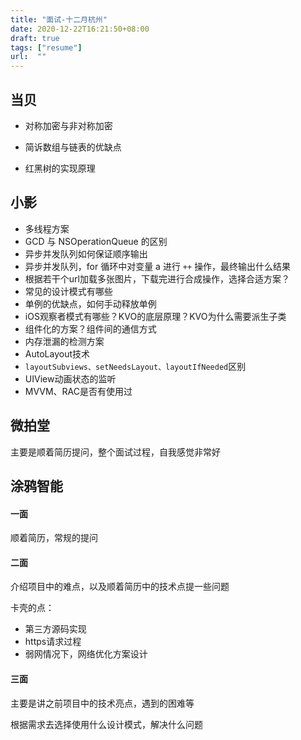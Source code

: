 ```yaml
---
title: "面试-十二月杭州"
date: 2020-12-22T16:21:50+08:00
draft: true
tags: ["resume"]
url:  ""
---
```




## 当贝

- 对称加密与非对称加密

- 简诉数组与链表的优缺点
- 红黑树的实现原理

## 小影

- 多线程方案
- GCD 与 NSOperationQueue 的区别
- 异步并发队列如何保证顺序输出
- 异步并发队列，for 循环中对变量 a 进行 `++` 操作，最终输出什么结果
- 根据若干个url加载多张图片，下载完进行合成操作，选择合适方案？
- 常见的设计模式有哪些
- 单例的优缺点，如何手动释放单例
- iOS观察者模式有哪些？KVO的底层原理？KVO为什么需要派生子类
- 组件化的方案？组件间的通信方式
- 内存泄漏的检测方案
- AutoLayout技术
- `layoutSubviews、setNeedsLayout、layoutIfNeeded`区别
- UIView动画状态的监听
- MVVM、RAC是否有使用过

## 微拍堂

主要是顺着简历提问，整个面试过程，自我感觉非常好

## 涂鸦智能

#### 一面

顺着简历，常规的提问

#### 二面

介绍项目中的难点，以及顺着简历中的技术点提一些问题

卡壳的点：

- 第三方源码实现
- https请求过程
- 弱网情况下，网络优化方案设计

#### 三面

主要是讲之前项目中的技术亮点，遇到的困难等

根据需求去选择使用什么设计模式，解决什么问题